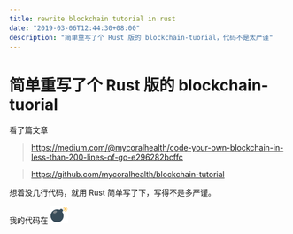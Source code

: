 ```yaml
---
title: rewrite blockchain tutorial in rust
date: "2019-03-06T12:44:30+08:00"
description: "简单重写了个 Rust 版的 blockchain-tuorial，代码不是太严谨"
---
```


# 简单重写了个 Rust 版的 blockchain-tuorial

看了篇文章

> <https://medium.com/@mycoralhealth/code-your-own-blockchain-in-less-than-200-lines-of-go-e296282bcffc>

> <https://github.com/mycoralhealth/blockchain-tutorial>

想着没几行代码，就用 Rust 简单写了下，写得不是多严谨。

我的代码在
<a href="https://github.com/liuchong/blockchain-tutorial" target="_blank"><img src="/images/bomb.png" alt="@liuchong/blockchain-tutorial" width="32" height="32" align="bottom"/></a>
